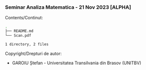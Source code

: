 ### Seminar Analiza Matematica - 21 Nov 2023 [ALPHA]

Contents/Continut: 

```sh
.
├── README.md
└── Scan.pdf

1 directory, 2 files
```

Copyright/Drepturi de autor:
* GAROIU Ștefan - Universitatea Transilvania din Brasov (UNITBV)
